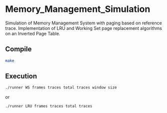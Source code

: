 # Memory_Management_Simulation
Simulation of Memory Management System with paging based on reference trace. Implementation of LRU and Working Set page replacement algorithms on an Inverted Page Table.

## Compile
```bash
make
```

## Execution
```bash
./runner WS frames traces total traces window size
```
or
```bash
./runner LRU frames traces total traces
```
